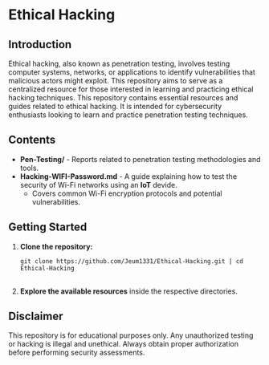 <!DOCTYPE html>
<html>
<head>
</head>
<body>
    <h1>Ethical Hacking</h1>

   <h2>Introduction</h2>
    <p>Ethical hacking, also known as penetration testing, involves testing computer systems, networks, or applications to identify vulnerabilities that malicious actors might exploit. This repository aims to serve as a centralized resource for those interested in learning and practicing ethical hacking techniques. This repository contains essential resources and guides related to ethical hacking. It is intended for cybersecurity enthusiasts looking to learn and practice penetration testing techniques.</p>

  <h2>Contents</h2>
    <ul>
        <li><strong>Pen-Testing/</strong> - Reports related to penetration testing methodologies and tools.</li>
        <li><strong>Hacking-WIFI-Password.md</strong> - A guide explaining how to test the security of Wi-Fi networks using an <b>IoT</b> devide. 
            <ul>
                <li>Covers common Wi-Fi encryption protocols and potential vulnerabilities.</li>
            </ul>
        </li>
    </ul>

  <h2>Getting Started</h2>
    <ol>
        <li><strong>Clone the repository:</strong></li>
        <pre>
<code>git clone https://github.com/Jeum1331/Ethical-Hacking.git | cd Ethical-Hacking</code>
        </pre>
        <li><strong>Explore the available resources</strong> inside the respective directories.</li>
    </ol>

  <h2>Disclaimer</h2>
    <p>This repository is for educational purposes only. Any unauthorized testing or hacking is illegal and unethical. Always obtain proper authorization before performing security assessments.</p>
</body>
</html>
